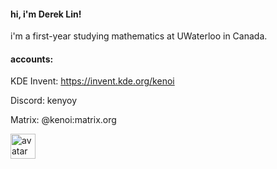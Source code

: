#### hi, i'm Derek Lin! 

i'm a first-year studying mathematics at UWaterloo in Canada.

#### accounts:

KDE Invent: https://invent.kde.org/kenoi

Discord: kenyoy

Matrix: @kenoi:matrix.org

<img src="https://github.com/user-attachments/assets/1ef2f84f-2603-4117-bbd4-7899ff95999e" width="40px" alt="avatar">
